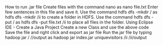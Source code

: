 How to run .jar file
Create files with the command nano <file name> as nano file.txt
Enter few sentences in this file and save it.
Use the command hdfs dfs -mkdir /<folder name> as hdfs dfs -mkdir /ii to create a folder in HDFS.
Use the command hdfs dfs -put <file name> /<folder name> as hdfs dfs -put file.txt /ii to place all files in the folder.
Using Eclipse IDE - Create a Java Project
Create a new Class and use the above code
Save the file and right click and export as jar file
Run the.jar file by typing hadoop jar <jar file> <class> /<folder name> /<folder name>/output as hadoop jar index.jar uniquevisitors /ii /ii/output
